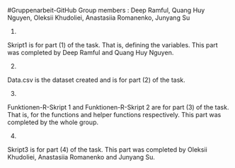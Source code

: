 #Gruppenarbeit-GitHub
Group members : Deep Ramful, Quang Huy Nguyen, Oleksii Khudoliei, Anastasiia Romanenko, Junyang Su


1.
Skript1 is for part (1) of the task.
That is, defining the variables.
This part was completed by Deep Ramful and Quang Huy Nguyen.

2.
Data.csv is the dataset created and is for part (2) of the task.


3.
Funktionen-R-Skript 1 and Funktionen-R-Skript 2 are for part (3) of the task.
That is, for the functions and helper functions respectively.
This part was completed by the whole group.

4.
Skript3 is for part (4) of the task.
This part was completed by Oleksii Khudoliei, Anastasiia Romanenko and Junyang Su.





